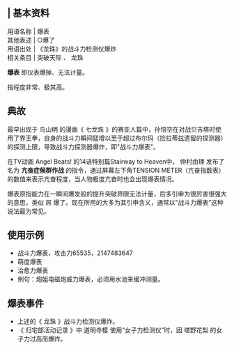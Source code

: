 |  **基本资料**  
---  
用语名称  |  爆表   
其他表述  |  ○爆了   
用语出处  |  《龙珠》的战斗力检测仪爆炸   
相关条目  |  突破天际  、  龙珠   
  
**爆表** 即仪表爆掉、无法计量。

指程度非常、极其高。

##  典故

最早出现于  鸟山明  的漫画《  七龙珠
》的赛亚人篇中，孙悟空在对战贝吉塔时使用了界王拳，自身的战斗力瞬间猛增以至于超过布尔玛（捡拉蒂兹遗留的探测器）的探测上限，导致战斗力探测器爆炸，即"战斗力爆表"。

在TV动画  Angel Beats!  的14话特别篇Stairway to Heaven中，  仲村由理  发布了名为 **亢奋症候群作战**
的指令，通过屏幕左下角TENSION METER（亢奋指数表）的数值来表示亢奋程度，当人物极度亢奋时也会出现爆表情况。

爆表原指能力在一瞬间爆发般的提升突破界限无法计量，后多引申为很厉害很强大的意思，类似  屌
爆了。现在所用的大多为其引申含义，通常以“战斗力爆表”这种说法最为常见。

##  使用示例

  * 战斗力爆表，攻击力65535，2147483647 
  * 萌度爆表 
  * 治愈力爆表 
  * 例句：炮姐电磁炮威力爆表，必须用水池来缓冲测量。 

##  爆表事件

  * 上述的《  龙珠  》战斗力检测仪爆炸。 
  * 《  归宅部活动记录  》中  道明寺樱  使用“女子力检测仪”时，因  塔野花梨  的女子力过高而爆炸。 

  

